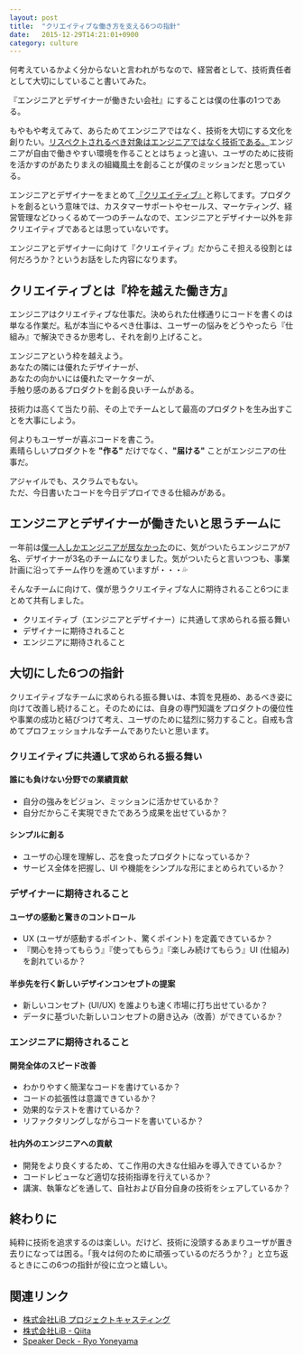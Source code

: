 ```yaml
---
layout: post
title:  "クリエイティブな働き方を支える6つの指針"
date:   2015-12-29T14:21:01+0900
category: culture
---
```


何考えているかよく分からないと言われがちなので、経営者として、技術責任者として大切にしていること書いてみた。

『エンジニアとデザイナーが働きたい会社』にすることは僕の仕事の1つである。

もやもや考えてみて、あらためてエンジニアではなく、技術を大切にする文化を創りたい。[リスペクトされるべき対象はエンジニアではなく技術である。](http://wadap.hatenablog.com/entry/2014/04/30/094740)エンジニアが自由で働きやすい環境を作ることとはちょっと違い、ユーザのために技術を活かすのがあたりまえの組織風土を創ることが僕のミッションだと思っている。

エンジニアとデザイナーをまとめて[『クリエイティブ』](http://www.lifehacker.jp/2014/10/141014book_to_read.html)と称してます。プロダクトを創るという意味では、カスタマーサポートやセールス、マーケティング、経営管理などひっくるめて一つのチームなので、エンジニアとデザイナー以外を非クリエイティブであるとは思っていないです。

エンジニアとデザイナーに向けて『クリエイティブ』だからこそ担える役割とは何だろうか？というお話をした内容になります。

## クリエイティブとは『枠を越えた働き方』

エンジニアはクリエイティブな仕事だ。決められた仕様通りにコードを書くのは単なる作業だ。私が本当にやるべき仕事は、ユーザーの悩みをどうやったら『仕組み』で解決できるか思考し、それを創り上げること。

エンジニアという枠を越えよう。  
あなたの隣には優れたデザイナーが、  
あなたの向かいには優れたマーケターが、  
手触り感のあるプロダクトを創る良いチームがある。

技術力は高くて当たり前、その上でチームとして最高のプロダクトを生み出すことを大事にしよう。

何よりもユーザーが喜ぶコードを書こう。  
素晴らしいプロダクトを __"作る"__ だけでなく、__"届ける"__ ことがエンジニアの仕事だ。

アジャイルでも、スクラムでもない。  
ただ、今日書いたコードを今日デプロイできる仕組みがある。

## エンジニアとデザイナーが働きたいと思うチームに

一年前は[僕一人しかエンジニアが居なかった](http://yosuke-lib.hatenablog.com/entry/2015/03/31/191152)のに、気がついたらエンジニアが7名、デザイナーが3名のチームになりました。気がついたらと言いつつも、事業計画に沿ってチーム作りを進めていますが・・・:sweat_drops:

そんなチームに向けて、僕が思うクリエイティブな人に期待されること6つにまとめて共有しました。

- クリエイティブ（エンジニアとデザイナー）に共通して求められる振る舞い
- デザイナーに期待されること
- エンジニアに期待されること

## 大切にした6つの指針

クリエイティブなチームに求められる振る舞いは、本質を見極め、あるべき姿に向けて改善し続けること。そのためには、自身の専門知識をプロダクトの優位性や事業の成功と結びつけて考え、ユーザのために猛烈に努力すること。自戒も含めてプロフェッショナルなチームでありたいと思います。

### クリエイティブに共通して求められる振る舞い

#### 誰にも負けない分野での業績貢献

- 自分の強みをビジョン、ミッションに活かせているか？
- 自分だからこそ実現できたであろう成果を出せているか？

#### シンプルに創る

- ユーザの心理を理解し、芯を食ったプロダクトになっているか？
- サービス全体を把握し、UI や機能をシンプルな形にまとめられているか？

### デザイナーに期待されること

#### ユーザの感動と驚きのコントロール

- UX (ユーザが感動するポイント、驚くポイント) を定義できているか？
- 『関心を持ってもらう』『使ってもらう』『楽しみ続けてもらう』UI (仕組み) を創れているか？

#### 半歩先を行く新しいデザインコンセプトの提案

- 新しいコンセプト (UI/UX) を誰よりも速く市場に打ち出せているか？
- データに基づいた新しいコンセプトの磨き込み（改善）ができているか？

### エンジニアに期待されること

#### 開発全体のスピード改善

- わかりやすく簡潔なコードを書けているか？
- コードの拡張性は意識できているか？
- 効果的なテストを書けているか？
- リファクタリングしながらコードを書いているか？

#### 社内外のエンジニアへの貢献

- 開発をより良くするため、てこ作用の大きな仕組みを導入できているか？
- コードレビューなど適切な技術指導を行えているか？
- 講演、執筆などを通して、自社および自分自身の技術をシェアしているか？

## 終わりに

純粋に技術を追求するのは楽しい。だけど、技術に没頭するあまりユーザが置き去りになっては困る。「我々は何のために頑張っているのだろうか？」と立ち返るときにこの6つの指針が役に立つと嬉しい。

## 関連リンク

- [株式会社LiB プロジェクトキャスティング](https://www.libinc.co.jp/project-casting/)
- [株式会社LiB - Qiita](http://qiita.com/organizations/libinc)
- [Speaker Deck - Ryo Yoneyama](https://speakerdeck.com/yulii)
